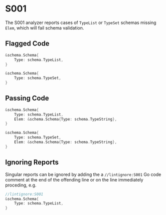 # S001

The S001 analyzer reports cases of `TypeList` or `TypeSet` schemas missing `Elem`,
which will fail schema validation.

## Flagged Code

```go
&schema.Schema{
    Type: schema.TypeList,
}

&schema.Schema{
    Type: schema.TypeSet,
}
```

## Passing Code

```go
&schema.Schema{
    Type: schema.TypeList,
    Elem: &schema.Schema{Type: schema.TypeString},
}

&schema.Schema{
    Type: schema.TypeSet,
    Elem: &schema.Schema{Type: schema.TypeString},
}
```

## Ignoring Reports

Singular reports can be ignored by adding the a `//lintignore:S001` Go code comment at the end of the offending line or on the line immediately proceding, e.g.

```go
//lintignore:S001
&schema.Schema{
    Type: schema.TypeList,
}
```
